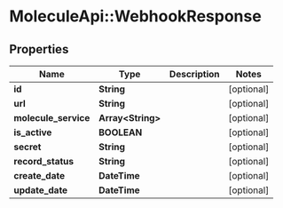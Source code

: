 # MoleculeApi::WebhookResponse

## Properties
Name | Type | Description | Notes
------------ | ------------- | ------------- | -------------
**id** | **String** |  | [optional] 
**url** | **String** |  | [optional] 
**molecule_service** | **Array&lt;String&gt;** |  | [optional] 
**is_active** | **BOOLEAN** |  | [optional] 
**secret** | **String** |  | [optional] 
**record_status** | **String** |  | [optional] 
**create_date** | **DateTime** |  | [optional] 
**update_date** | **DateTime** |  | [optional] 


